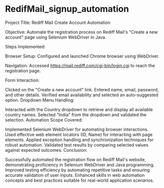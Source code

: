 # RedifMail_signup_automation
Project Title: Rediff Mail Create Account Automation

Objective: Automate the registration process on Rediff Mail's "Create a new account" page using Selenium WebDriver in Java.

Steps Implemented:

Browser Setup: Configured and launched Chrome browser using WebDriver.

Navigation: Accessed https://mail.rediff.com/cgi-bin/login.cgi to reach the registration page.

Form Interaction:

Clicked on the "Create a new account" link.
Entered name, email, password, and other details.
Verified email availability and selected an auto-suggested option.
Dropdown Menu Handling:

Interacted with the Country dropdown to retrieve and display all available country names.
Selected "India" from the dropdown and validated the selection.
Automation Scope Covered:

Implemented Selenium WebDriver for automating browser interactions.
Used effective web element locators (ID, Name) for interacting with page elements.
Applied exception handling and synchronization techniques for robust automation.
Validated test results by comparing selected values against expected outcomes.
Conclusion:

Successfully automated the registration flow on Rediff Mail's website, demonstrating proficiency in Selenium WebDriver and Java programming.
Improved testing efficiency by automating repetitive tasks and ensuring accurate validation of user inputs.
Enhanced skills in web automation concepts and best practices suitable for real-world application scenarios.
